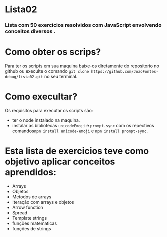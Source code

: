 # Lista02

### Lista com 50 exercícios resolvidos com JavaScript envolvendo conceitos diversos .

# Como obter os scrips?

Para ter os scripts em sua maquina baixe-os diretamente do repositorio no github ou execulte o comando `git clone https://github.com/JoaoFontes-debug/lista02.git` no seu terminal.

# Como execultar?

Os requisitos para executar os scripts são:
- ter o node instalado na maquina.
- instalar as bibliotecas `unicodeEmoji`  e `prompt-sync` com os repectivos comandos`npm install unicode-emoji` e `npm install prompt-sync`.
  
# Esta lista de exercicios teve como objetivo aplicar conceitos aprendidos: 
- Arrays
- Objetos
- Metodos de arrays 
- Iteração com arrays e objetos
- Arrow function
- Spread
- Template strings
- funções matematicas
- funções de strings
